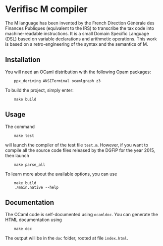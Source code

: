 # Verifisc M compiler

The M language has been invented by the French Direction Générale des Finances
Publiques (equivalent to the IRS) to transcribe the tax code into machine-readable
instructions. It is a small Domain Specific Language (DSL) based on variable
declarations and arithmetic operations. This work is based on a retro-engineering
of the syntax and the semantics of M.


## Installation

You will need an OCaml distribution with the following Opam packages:

        ppx_deriving ANSITerminal ocamlgraph z3

To build the project, simply enter:

        make build

## Usage

The command

        make test

will launch the compiler of the test file `test.m`. However, if you want to
compile all the source code files released by the DGFiP for the year 2015, then
launch

        make parse_all

To learn more about the available options, you can use

        make build
        ./main.native --help

## Documentation

The OCaml code is self-documented using `ocamldoc`. You can generate the HTML
documentation using

        make doc

The output will be in the `doc` folder, rooted at file `index.html`.
